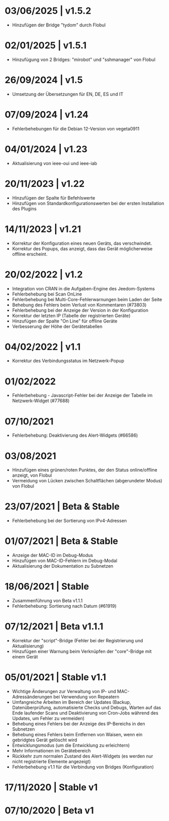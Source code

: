 # 03/06/2025 | v1.5.2
* Hinzufügen der Bridge "tydom" durch Flobul

# 02/01/2025 | v1.5.1
* Hinzufügung von 2 Bridges: "mirobot" und "sshmanager" von Flobul

# 26/09/2024 | v1.5
* Umsetzung der Übersetzungen für EN, DE, ES und IT

# 07/09/2024 | v1.24
* Fehlerbehebungen für die Debian 12-Version von vegeta0911

# 04/01/2024 | v1.23
* Aktualisierung von ieee-oui und ieee-iab

# 20/11/2023 | v1.22
* Hinzufügen der Spalte für Befehlswerte
* Hinzufügen von Standardkonfigurationswerten bei der ersten Installation des Plugins

# 14/11/2023 | v1.21
* Korrektur der Konfiguration eines neuen Geräts, das verschwindet.
* Korrektur des Popups, das anzeigt, dass das Gerät möglicherweise offline erscheint.

# 20/02/2022 | v1.2
* Integration von CRAN in die Aufgaben-Engine des Jeedom-Systems
* Fehlerbehebung bei Scan OnLine
* Fehlerbehebung bei Multi-Core-Fehlerwarnungen beim Laden der Seite
* Behebung des Fehlers beim Verlust von Kommentaren (#73803)
* Fehlerbehebung bei der Anzeige der Version in der Konfiguration
* Korrektur der letzten IP (Tabelle der registrierten Geräte)
* Hinzufügen der Spalte "On Line" für offline Geräte
* Verbesserung der Höhe der Gerätetabellen

# 04/02/2022 | v1.1
* Korrektur des Verbindungsstatus im Netzwerk-Popup

# 01/02/2022
* Fehlerbehebung - Javascript-Fehler bei der Anzeige der Tabelle im Netzwerk-Widget (#77688)

# 07/10/2021
* Fehlerbehebung: Deaktivierung des Alert-Widgets (#66586)

# 03/08/2021
* Hinzufügen eines grünen/roten Punktes, der den Status online/offline anzeigt, von Flobul
* Vermeidung von Lücken zwischen Schaltflächen (abgerundeter Modus) von Flobul

# 23/07/2021 | Beta & Stable
* Fehlerbehebung bei der Sortierung von IPv4-Adressen

# 01/07/2021 | Beta & Stable
* Anzeige der MAC-ID im Debug-Modus
* Hinzufügen von MAC-ID-Fehlern im Debug-Modal
* Aktualisierung der Dokumentation zu Subnetzen

# 18/06/2021 | Stable
* Zusammenführung von Beta v1.1.1
* Fehlerbehebung: Sortierung nach Datum (#61919)

# 07/12/2021 | Beta v1.1.1
* Korrektur der "script"-Bridge (Fehler bei der Registrierung und Aktualisierung)
* Hinzufügen einer Warnung beim Verknüpfen der "core"-Bridge mit einem Gerät

# 05/01/2021 | Stable v1.1
* Wichtige Änderungen zur Verwaltung von IP- und MAC-Adressänderungen bei Verwendung von Repeatern
* Umfangreiche Arbeiten im Bereich der Updates (Backup, Datenüberprüfung, automatisierte Checks und Debugs, Warten auf das Ende laufender Scans und Deaktivierung von Cron-Jobs während des Updates, um Fehler zu vermeiden)
* Behebung eines Fehlers bei der Anzeige des IP-Bereichs in den Subnetzen
* Behebung eines Fehlers beim Entfernen von Waisen, wenn ein gebridgtes Gerät gelöscht wird
* Entwicklungsmodus (um die Entwicklung zu erleichtern)
* Mehr Informationen im Gerätebereich
* Rückkehr zum normalen Zustand des Alert-Widgets (es werden nur nicht registrierte Elemente angezeigt)
* Fehlerbehebung v1.1 für die Verbindung von Bridges (Konfiguration)

# 17/11/2020 | Stable v1

# 07/10/2020 | Beta v1
